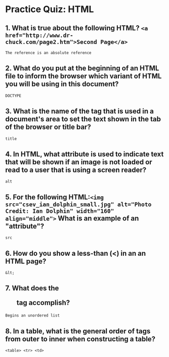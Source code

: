 # Practice Quiz: HTML


## 1. What is true about the following HTML? `<a href="http://www.dr-chuck.com/page2.htm">Second Page</a>` 

    The reference is an absolute reference


## 2. What do you put at the beginning of an HTML file to inform the browser which variant of HTML you will be using in this document?

    DOCTYPE


## 3. What is the name of the tag that is used in a document's <head> area to set the text shown in the tab of the browser or title bar?

    title

## 4. In HTML, what attribute is used to indicate text that will be shown if an image is not loaded or read to a user that is using a screen reader?

    alt

## 5. For the following HTML:`<img src="csev_ian_dolphin_small.jpg" alt="Photo Credit: Ian Dolphin" width="160" align="middle">` What is an example of an "attribute"?

    src

## 6. How do you show a less-than (<) in an an HTML page?

    &lt;


## 7. What does the <ul> tag accomplish?

    Begins an unordered list


## 8. In a table, what is the general order of tags from outer to inner when constructing a table?

    <table> <tr> <td>

